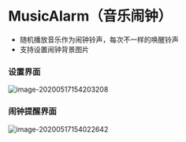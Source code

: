# MusicAlarm（音乐闹钟）
- 随机播放音乐作为闹钟铃声，每次不一样的唤醒铃声
- 支持设置闹钟背景图片

### 设置界面

![image-20200517154203208](C:\Users\Administrator\Desktop\image-20200517154203208.png)

### 闹钟提醒界面

![image-20200517154022642](C:\Users\Administrator\Desktop\image-20200517154022642.png)